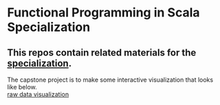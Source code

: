 # Functional Programming in Scala Specialization

## This repos contain related materials for the [specialization](https://www.coursera.org/specializations/scala).

The capstone project is to make some interactive visualization that looks like below.  
[raw data visualization](./tree/master/Capstone_observatory/raw_data_vis.png)
